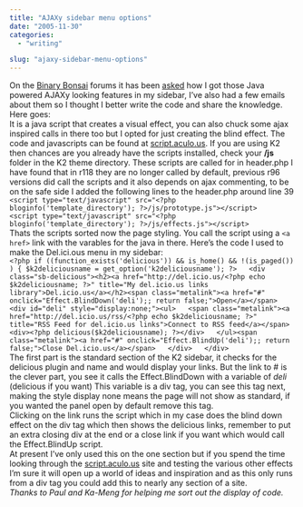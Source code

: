 ```yaml
---
title: "AJAXy sidebar menu options"
date: "2005-11-30"
categories: 
  - "writing"

slug: "ajaxy-sidebar-menu-options"
---
```


On the [Binary Bonsai](http://flickr.com/groups/binarybonsai/discuss/) forums it has been [asked](http://flickr.com/groups/binarybonsai/discuss/129663/) how I got those Java powered AJAXy looking features in my sidebar, I’ve also had a few emails about them so I thought I better write the code and share the knowledge. Here goes:  
It is a java script that creates a visual effect, you can also chuck some ajax inspired calls in there too but I opted for just creating the blind effect. The code and javascripts can be found at [script.aculo.us](http://script.aculo.us/). If you are using K2 then chances are you already have the scripts installed, check your **/js** folder in the K2 theme directory. These scripts are called for in header.php I have found that in r118 they are no longer called by default, previous r96 versions did call the scripts and it also depends on ajax commenting, to be on the safe side I added the following lines to the header.php around line 39  
`<script type="text/javascript" src="<?php bloginfo('template_directory'); ?>/js/prototype.js"></script>   <script type="text/javascript" src="<?php bloginfo('template_directory'); ?>/js/effects.js"></script>`  
Thats the scripts sorted now the page styling. You call the script using a `<a href>` link with the varables for the java in there. Here’s the code I used to make the Del.ici.ous menu in my sidebar:  
`<?php if ((function_exists('delicious')) && is_home() && !(is_paged()) ) { $k2deliciousname = get_option('k2deliciousname'); ?>   <div class="sb-delicious"><h2><a href="http://del.icio.us/<?php echo $k2deliciousname; ?>" title="My del.icio.us links library">Del.icio.us</a></h2><span class="metalink"><a href="#" onclick="Effect.BlindDown('deli');; return false;">Open</a></span>   <div id="deli" style="display:none;"><ul>   <span class="metalink"><a href="http://del.icio.us/rss/<?php echo $k2deliciousname; ?>" title="RSS Feed for del.icio.us links">Connect to RSS feed</a></span>   <div><?php delicious($k2deliciousname); ?></div>   </ul><span class="metalink"><a href="#" onclick="Effect.BlindUp('deli');; return false;">Close Del.icio.us</a></span>   </div>   </div>   `  
The first part is the standard section of the K2 sidebar, it checks for the delicious plugin and name and would display your links. But the link to # is the clever part, you see it calls the Effect.BlindDown with a variable of _deli_ (delicious if you want) This variable is a div tag, you can see this tag next, making the style display none means the page will not show as standard, if you wanted the panel open by default remove this tag.  
Clicking on the link runs the script which in my case does the blind down effect on the div tag which then shows the delicious links, remember to put an extra closing div at the end or a close link if you want which would call the Effect.BlindUp script.  
At present I’ve only used this on the one section but if you spend the time looking through the [script.aculo.us](http://script.aculo.us/) site and testing the various other effects I’m sure it will open up a world of ideas and inspiration and as this only runs from a div tag you could add this to nearly any section of a site.  
_Thanks to Paul and Ka-Meng for helping me sort out the display of code._
